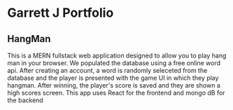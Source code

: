 # Garrett J Portfolio
## HangMan
This is a MERN fullstack web application designed to allow you to play hang man in your browser. We populated the database using a free online word api. After creating an account, a word is randomly seleceted from the database and the player is presented with the game UI in which they play hangman. After winning, the player's score is saved and they are shown a high scores screen. This app uses React for the frontend and mongo dB for the backend

